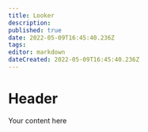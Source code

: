 ```yaml
---
title: Looker
description: 
published: true
date: 2022-05-09T16:45:40.236Z
tags: 
editor: markdown
dateCreated: 2022-05-09T16:45:40.236Z
---
```


# Header
Your content here